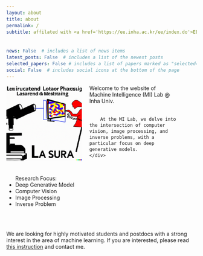 ```yaml
---
layout: about
title: about
permalink: /
subtitle: affilated with <a href='https://ee.inha.ac.kr/ee/index.do'>EE Department</a> at <a href='https://www.inha.ac.kr/'>Inha University</a> <br> located in Hightech Center, Room 1001 


news: False  # includes a list of news items
latest_posts: False  # includes a list of the newest posts
selected_papers: False # includes a list of papers marked as "selected={true}"
social: False  # includes social icons at the bottom of the page
---
```

<style>
    /* Styles for screens larger than 768px (typical breakpoint for tablets) */
    @media (min-width: 768px) {
        .lab-image {
            width: 200px;
            margin-right: 30px;
        }
        .lab-text {
            max-width: 90%; /* or whatever max width you think looks good */
        }
    }

    /* Styles for screens smaller than 768px */
    @media (max-width: 768px) {
        .lab-image {
            width: 100px; /* adjust as needed for mobile */
            margin-right: 15px;
        }
        .lab-text {
            max-width: 90%; /* 100% minus the image width and a bit of margin */
            flex: 1; /* this allows the text div to take up any remaining space */
        }
    }
</style>

<div style="overflow: auto;">
    <img class="lab-image" src="/assets/img/lab_about.png" alt="mi-lab" style="float: left; margin-right: 20px; margin-bottom: 10px;">
    <div class="lab-text">
        Welcome to the website of Machine Intelligence (MI) Lab @ Inha Univ. <br><br>

        At the MI Lab, we delve into the intersection of computer vision, image processing, and inverse problems, with a particular focus on deep generative models.         
    </div>
</div>
<br>

<ul>Research Focus:
 <li>Deep Generative Model </li>
 <li>Computer Vision </li>
 <li>Image Processing </li>
 <li>Inverse Problem </li>
</ul>

<br><br>
    
We are looking for highly motivated students and postdocs with a strong interest in the area of machine learning. If you are interested, please read <a href='https://milab-inha.github.io/group/#prospective'>this instruction</a> and contact me.

<!-- Write your biography here. Tell the world about yourself. Link to your favorite [subreddit](http://reddit.com). You can put a picture in, too. The code is already in, just name your picture `prof_pic.jpg` and put it in the `img/` folder. 

Put your address / P.O. box / other info right below your picture. You can also disable any of these elements by editing `profile` property of the YAML header of your `_pages/about.md`. Edit `_bibliography/papers.bib` and Jekyll will render your [publications page](/al-folio/publications/) automatically.

Link to your social media connections, too. This theme is set up to use [Font Awesome icons](http://fortawesome.github.io/Font-Awesome/) and [Academicons](https://jpswalsh.github.io/academicons/), like the ones below. Add your Facebook, Twitter, LinkedIn, Google Scholar, or just disable all of them. -->
